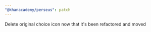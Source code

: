 ```yaml
---
"@khanacademy/perseus": patch
---
```


Delete original choice icon now that it's been refactored and moved
